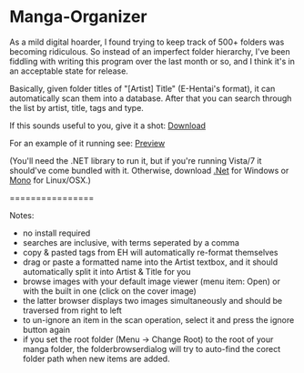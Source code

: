 Manga-Organizer
===============

As a mild digital hoarder, I found trying to keep track of 500+ folders was becoming ridiculous. So instead of an imperfect folder hierarchy, I've been fiddling with writing this program over the last month or so, and I think it's in an acceptable state for release. 

Basically, given folder titles of "[Artist] Title" (E-Hentai's format), it can automatically scan them into a database. After that you can search through the list by artist, title, tags and type. 

If this sounds useful to you, give it a shot: <a href="https://github.com/downloads/Nagru/Manga-Organizer/Manga%20Organizer.exe">Download</a>

For an example of it running see: <a href="https://github.com/Nagru/Manga-Organizer/blob/master/preview.jpg?raw=true">Preview</a>

(You'll need the .NET library to run it, but if you're running Vista/7 it should've come bundled with it. Otherwise, download <a href="https://www.microsoft.com/en-us/download/details.aspx?id=17851">.Net</a> for Windows or <a href="http://www.go-mono.com/mono-downloads/download.html">Mono</a> for Linux/OSX.)


================


Notes:
- no install required
- searches are inclusive, with terms seperated by a comma
- copy & pasted tags from EH will automatically re-format themselves
- drag or paste a formatted name into the Artist textbox, and it should automatically split it into Artist & Title for you
- browse images with your default image viewer (menu item: Open) or with the built in one (click on the cover image)
- the latter browser displays two images simultaneously and should be traversed from right to left
- to un-ignore an item in the scan operation, select it and press the ignore button again
- if you set the root folder (Menu -> Change Root) to the root of your manga folder, the folderbrowserdialog will try to auto-find the corect folder path when new items are added.